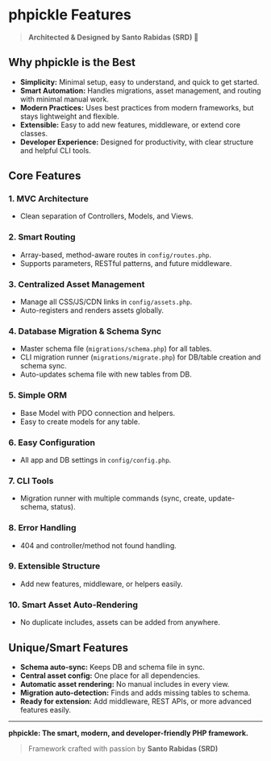 # phpickle Features

> **Architected & Designed by Santo Rabidas (SRD) 🚀**

## Why phpickle is the Best
- **Simplicity:** Minimal setup, easy to understand, and quick to get started.
- **Smart Automation:** Handles migrations, asset management, and routing with minimal manual work.
- **Modern Practices:** Uses best practices from modern frameworks, but stays lightweight and flexible.
- **Extensible:** Easy to add new features, middleware, or extend core classes.
- **Developer Experience:** Designed for productivity, with clear structure and helpful CLI tools.

## Core Features

### 1. MVC Architecture
- Clean separation of Controllers, Models, and Views.

### 2. Smart Routing
- Array-based, method-aware routes in `config/routes.php`.
- Supports parameters, RESTful patterns, and future middleware.

### 3. Centralized Asset Management
- Manage all CSS/JS/CDN links in `config/assets.php`.
- Auto-registers and renders assets globally.

### 4. Database Migration & Schema Sync
- Master schema file (`migrations/schema.php`) for all tables.
- CLI migration runner (`migrations/migrate.php`) for DB/table creation and schema sync.
- Auto-updates schema file with new tables from DB.

### 5. Simple ORM
- Base Model with PDO connection and helpers.
- Easy to create models for any table.

### 6. Easy Configuration
- All app and DB settings in `config/config.php`.

### 7. CLI Tools
- Migration runner with multiple commands (sync, create, update-schema, status).

### 8. Error Handling
- 404 and controller/method not found handling.

### 9. Extensible Structure
- Add new features, middleware, or helpers easily.

### 10. Smart Asset Auto-Rendering
- No duplicate includes, assets can be added from anywhere.

## Unique/Smart Features
- **Schema auto-sync:** Keeps DB and schema file in sync.
- **Central asset config:** One place for all dependencies.
- **Automatic asset rendering:** No manual includes in every view.
- **Migration auto-detection:** Finds and adds missing tables to schema.
- **Ready for extension:** Add middleware, REST APIs, or more advanced features easily.

---

**phpickle: The smart, modern, and developer-friendly PHP framework.**

> Framework crafted with passion by **Santo Rabidas (SRD)** 